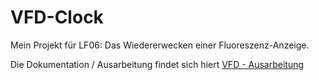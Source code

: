 # VFD-Clock
Mein Projekt für LF06: Das Wiedererwecken einer Fluoreszenz-Anzeige. 

Die Dokumentation / Ausarbeitung findet sich hiert
[VFD - Ausarbeitung](Documentation/VFD-Ausarbeitung.md)